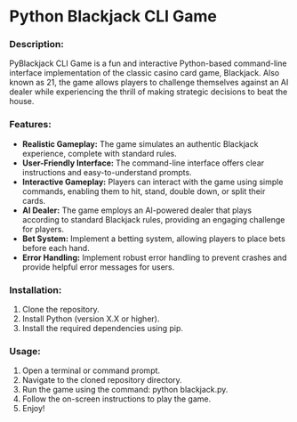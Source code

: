 # Python Blackjack CLI Game

### Description:
PyBlackjack CLI Game is a fun and interactive Python-based command-line interface implementation of the classic casino card game, Blackjack. Also known as 21, the game allows players to challenge themselves against an AI dealer while experiencing the thrill of making strategic decisions to beat the house.

### Features:
- **Realistic Gameplay:** The game simulates an authentic Blackjack experience, complete with standard rules.
- **User-Friendly Interface:** The command-line interface offers clear instructions and easy-to-understand prompts.
- **Interactive Gameplay:** Players can interact with the game using simple commands, enabling them to hit, stand, double down, or split their cards.
- **AI Dealer:** The game employs an AI-powered dealer that plays according to standard Blackjack rules, providing an engaging challenge for players.
- **Bet System:** Implement a betting system, allowing players to place bets before each hand.
- **Error Handling:** Implement robust error handling to prevent crashes and provide helpful error messages for users.

### Installation:
1. Clone the repository.
2. Install Python (version X.X or higher).
3. Install the required dependencies using pip.

### Usage:
1. Open a terminal or command prompt.
2. Navigate to the cloned repository directory.
3. Run the game using the command: python blackjack.py.
4. Follow the on-screen instructions to play the game.
5. Enjoy!
